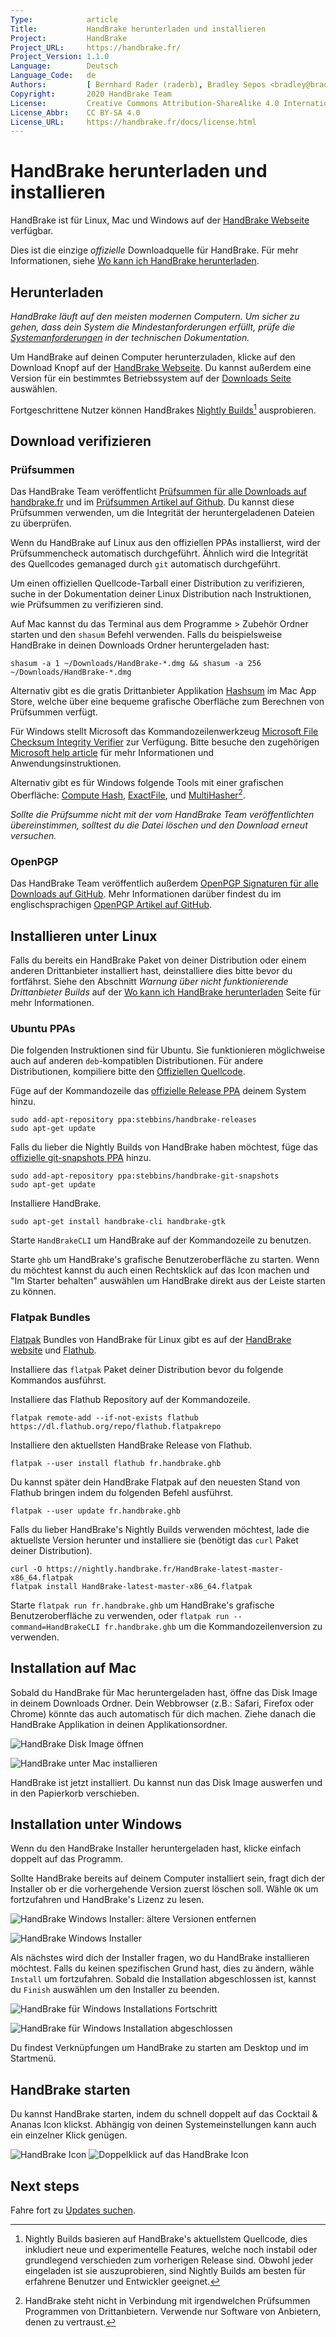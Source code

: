 ```yaml
---
Type:            article
Title:           HandBrake herunterladen und installieren
Project:         HandBrake
Project_URL:     https://handbrake.fr/
Project_Version: 1.1.0
Language:        Deutsch
Language_Code:   de
Authors:         [ Bernhard Rader (raderb), Bradley Sepos <bradley@bradleysepos.com> (BradleyS), Scott (s55) ]
Copyright:       2020 HandBrake Team
License:         Creative Commons Attribution-ShareAlike 4.0 International
License_Abbr:    CC BY-SA 4.0
License_URL:     https://handbrake.fr/docs/license.html
---
```


HandBrake herunterladen und installieren
====================================

HandBrake ist für Linux, Mac und Windows auf der [HandBrake Webseite](https://handbrake.fr/) verfügbar.

Dies ist die einzige *offizielle* Downloadquelle für HandBrake. Für mehr Informationen, siehe [Wo kann ich HandBrake herunterladen](where-to-get-handbrake.html).

## Herunterladen

*HandBrake läuft auf den meisten modernen Computern. Um sicher zu gehen, dass dein System die Mindestanforderungen erfüllt, prüfe die [Systemanforderungen](../technical/system-requirements.html) in der technischen Dokumentation.*

Um HandBrake auf deinen Computer herunterzuladen, klicke auf den Download Knopf auf der [HandBrake Webseite](https://handbrake.fr/). Du kannst außerdem eine Version für ein bestimmtes Betriebssystem auf der [Downloads Seite](https://handbrake.fr/downloads.php) auswählen.

Fortgeschrittene Nutzer können HandBrakes [Nightly Builds](https://handbrake.fr/nightly.php)[^nightly-builds] ausprobieren.

## Download verifizieren

### Prüfsummen

Das HandBrake Team veröffentlicht [Prüfsummen für alle Downloads auf handbrake.fr](https://handbrake.fr/checksums.php) und im [Prüfsummen Artikel auf Github](https://github.com/HandBrake/HandBrake/wiki/Checksums). Du kannst diese Prüfsummen verwenden, um die Integrität der heruntergeladenen Dateien zu überprüfen.

<!-- .system-linux -->

Wenn du HandBrake auf Linux aus den offiziellen PPAs installierst, wird der Prüfsummencheck automatisch durchgeführt. Ähnlich wird die Integrität des Quellcodes gemanaged durch `git` automatisch durchgeführt.

Um einen offiziellen Quellcode-Tarball einer Distribution zu verifizieren, suche in der Dokumentation deiner Linux Distribution nach Instruktionen, wie Prüfsummen zu verifizieren sind.

<!-- /.system-linux -->

<!-- .system-macos -->

Auf Mac kannst du das Terminal aus dem Programme > Zubehör Ordner starten und den `shasum` Befehl verwenden. Falls du beispielsweise HandBrake in deinen Downloads Ordner heruntergeladen hast:

    shasum -a 1 ~/Downloads/HandBrake-*.dmg && shasum -a 256 ~/Downloads/HandBrake-*.dmg

Alternativ gibt es die gratis Drittanbieter Applikation [Hashsum](https://itunes.apple.com/us/app/hashsum/id1079442694?mt=12) im Mac App Store, welche über eine bequeme grafische Oberfläche zum Berechnen von Prüfsummen verfügt.

<!-- /.system-macos -->

<!-- .system-windows -->

Für Windows stellt Microsoft das Kommandozeilenwerkzeug [Microsoft File Checksum Integrity Verifier](https://www.microsoft.com/en-us/download/details.aspx?id=11533) zur Verfügung. Bitte besuche den zugehörigen [Microsoft help article](https://support.microsoft.com/en-us/help/841290/availability-and-description-of-the-file-checksum-integrity-verifier-utility) für mehr Informationen und Anwendungsinstruktionen.

Alternativ gibt es für Windows folgende Tools mit einer grafischen Oberfläche: [Compute Hash](http://www.subisoft.net/ComputeHash.aspx), [ExactFile](http://www.exactfile.com), und [MultiHasher](http://www.abelhadigital.com/multihasher)[^third-party-utilities-1].

<!-- /.system-windows -->

*Sollte die Prüfsumme nicht mit der vom HandBrake Team veröffentlichten übereinstimmen, solltest du die Datei löschen und den Download erneut versuchen.*

### OpenPGP

Das HandBrake Team veröffentlich außerdem [OpenPGP Signaturen für alle Downloads auf GitHub](https://github.com/HandBrake/HandBrake/releases). Mehr Informationen darüber findest du im englischsprachigen [OpenPGP Artikel auf GitHub](https://github.com/HandBrake/HandBrake/wiki/OpenPGP).

<!-- .system-linux -->

## Installieren unter Linux

Falls du bereits ein HandBrake Paket von deiner Distribution oder einem anderen Drittanbieter installiert hast, deinstalliere dies bitte bevor du fortfährst. Siehe den Abschnitt *Warnung über nicht funktionierende Drittanbieter Builds* auf der [Wo kann ich HandBrake herunterladen](where-to-get-handbrake.html) Seite für mehr Informationen.

### Ubuntu PPAs

Die folgenden Instruktionen sind für Ubuntu. Sie funktionieren möglichweise auch auf anderen `deb`-kompatiblen Distributionen. Für andere Distributionen, kompiliere bitte den [Offiziellen Quellcode](https://github.com/HandBrake/HandBrake).

Füge auf der Kommandozeile das [offizielle Release PPA](https://launchpad.net/~stebbins/+archive/ubuntu/handbrake-releases) deinem System hinzu.

    sudo add-apt-repository ppa:stebbins/handbrake-releases
    sudo apt-get update

Falls du lieber die Nightly Builds von HandBrake haben möchtest, füge das [offizielle git-snapshots PPA](https://launchpad.net/~stebbins/+archive/ubuntu/handbrake-git-snapshots) hinzu.

    sudo add-apt-repository ppa:stebbins/handbrake-git-snapshots
    sudo apt-get update

Installiere HandBrake.

    sudo apt-get install handbrake-cli handbrake-gtk

Starte `HandBrakeCLI` um HandBrake auf der Kommandozeile zu benutzen.

Starte `ghb` um HandBrake's grafische Benutzeroberfläche zu starten. Wenn du möchtest kannst du auch einen Rechtsklick auf das Icon machen und "Im Starter behalten" auswählen um HandBrake direkt aus der Leiste starten zu können.

### Flatpak Bundles

[Flatpak](https://flatpak.org/) Bundles von HandBrake für Linux gibt es auf der [HandBrake website](https://handbrake.fr/) und [Flathub](https://flathub.org/).

Installiere das `flatpak` Paket deiner Distribution bevor du folgende Kommandos ausführst.

Installiere das Flathub Repository auf der Kommandozeile.

    flatpak remote-add --if-not-exists flathub https://dl.flathub.org/repo/flathub.flatpakrepo

Installiere den aktuellsten HandBrake Release von Flathub.

    flatpak --user install flathub fr.handbrake.ghb

Du kannst später dein HandBrake Flatpak auf den neuesten Stand von Flathub bringen indem du folgenden Befehl ausführst.

    flatpak --user update fr.handbrake.ghb

Falls du lieber HandBrake's Nightly Builds verwenden möchtest, lade die aktuellste Version herunter und installiere sie (benötigt das `curl` Paket deiner Distribution).

    curl -O https://nightly.handbrake.fr/HandBrake-latest-master-x86_64.flatpak
    flatpak install HandBrake-latest-master-x86_64.flatpak

Starte `flatpak run fr.handbrake.ghb` um HandBrake's grafische Benutzeroberfläche zu verwenden, oder `flatpak run --command=HandBrakeCLI fr.handbrake.ghb` um die Kommandozeilenversion zu verwenden.

<!-- /.system-linux -->
<!-- .system-macos -->

## Installation auf Mac

Sobald du HandBrake für Mac heruntergeladen hast, öffne das Disk Image in deinem Downloads Ordner. Dein Webbrowser (z.B.: Safari, Firefox oder Chrome) könnte das auch automatisch für dich machen. Ziehe danach die HandBrake Applikation in deinen Applikationsordner.

![HandBrake Disk Image öffnen](../../../en/images/mac/download-file-1.1.0.png "Öffne das heruntergeladene Disk Image. Dein Webbrowser macht dies eventuell automatisch.")

![HandBrake unter Mac installieren](../../../en/images/mac/install-1.1.0.png "Ziehe HandBrake auf deinen Applikationsordner um es auf deinen Mac zu installieren.")

HandBrake ist jetzt installiert. Du kannst nun das Disk Image auswerfen und in den Papierkorb verschieben.

<!-- /.system-macos -->
<!-- .system-windows -->

## Installation unter Windows

Wenn du den HandBrake Installer heruntergeladen hast, klicke einfach doppelt auf das Programm.

Sollte HandBrake bereits auf deinem Computer installiert sein, fragt dich der Installer ob er die vorhergehende Version zuerst löschen soll. Wähle `OK` um fortzufahren und HandBrake's Lizenz zu lesen.

![HandBrake Windows Installer: ältere Versionen entfernen](../../../en/images/windows/uninstall-1.0.0.png "Der HandBrake Installer wird dich fragen ob er die alte Version von HandBrake entfernen soll bevor er mit der Installation der aktuellen Version fortfährt.")

![HandBrake Windows Installer](../../../en/images/windows/install-1-1.0.0.png "HandBrake's Windows Installer.")

Als nächstes wird dich der Installer fragen, wo du HandBrake installieren möchtest. Falls du keinen spezifischen Grund hast, dies zu ändern, wähle `Install` um fortzufahren. Sobald die Installation abgeschlossen ist, kannst du `Finish` auswählen um den Installer zu beenden.

![HandBrake für Windows Installations Fortschritt](../../../en/images/windows/install-2-1.0.0.png "Der Installer wird den Fortschritt anzeigen")

![HandBrake für Windows Installation abgeschlossen](../../../en/images/windows/install-finish-1.0.0.png "HandBrake ist nun installiert.")

Du findest Verknüpfungen um HandBrake zu starten am Desktop und im Startmenü.

<!-- /.system-windows -->

## HandBrake starten

Du kannst HandBrake starten, indem du schnell doppelt auf das Cocktail & Ananas Icon klickst. Abhängig von deinen Systemeinstellungen kann auch ein einzelner Klick genügen.

![HandBrake Icon](../../../en/images/icon-1.1.0.png)
![Doppelklick auf das HandBrake Icon](../../../en/images/icon-click-1.1.0.gif)

<!-- .continue -->

## Next steps

<!-- .success -->

Fahre fort zu [Updates suchen](check-for-updates.html).

<!-- /.success -->

<!-- /.continue -->

[^nightly-builds]: Nightly Builds basieren auf HandBrake's aktuellstem Quellcode, dies inkludiert neue und experimentelle Features, welche noch instabil oder grundlegend verschieden zum vorherigen Release sind. Obwohl jeder eingeladen ist sie auszuprobieren, sind Nightly Builds am besten für erfahrene Benutzer und Entwickler geeignet.

[^third-party-utilities-1]: HandBrake steht nicht in Verbindung mit irgendwelchen Prüfsummen Programmen von Drittanbietern. Verwende nur Software von Anbietern, denen zu vertraust.
